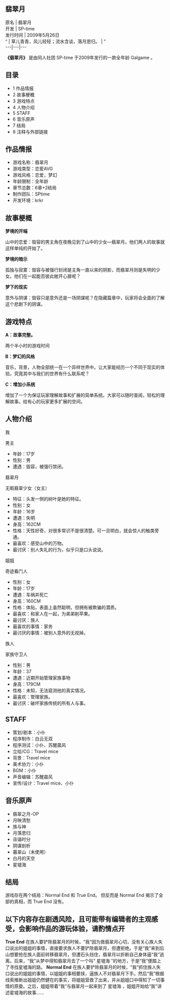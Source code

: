 翡翠月  
---  
原名  |  翡翠月   
开发  |  SP-time   
发行时间  |  2009年5月26日   
“  |  草儿青青，风儿轻轻；流水含谈，落月思归。  |  ”   
---|---|---  
  
**《翡翠月》** 是由同人社团  SP-time  于2009年发行的一款全年龄  Galgame  。

##  目录

  * 1  作品情报 
  * 2  故事梗概 
  * 3  游戏特点 
  * 4  人物介绍 
  * 5  STAFF 
  * 6  音乐原声 
  * 7  结局 
  * 8  注释与外部链接 

##  作品情报

  * 游戏名称：翡翠月 
  * 游戏类型：恋爱AVG 
  * 游戏风格：恋爱，梦幻 
  * 年龄限制：全年龄 
  * 章节总数：6章+2结局 
  * 制作团队：SPtime 
  * 开发环境：krkr 

##  故事梗概

**梦境的开端**

山中的恋爱：毁容的男主角在夜晚见到了山中的少女—翡翠月。他们两人的故事就这样单纯的开始了。

**梦境的暗示**

孤独与寂寞：毁容与被强行封闭是主角一直以来的阴影，而翡翠月则是失明的少女。他们在一起能否彼此敞开心扉呢？

**梦下的现实**

意外与阴谋：毁容只是意外还是一场阴谋呢？在隐藏篇章中，玩家将会全面的了解这个悲剧下的阴谋。

##  游戏特点

**A：故事完整。**

两个半小时的游戏时间

**B：梦幻的风格**

音乐，背景，人物全部统一在一个异样世界中。让大家能经历一个不同于现实的体验。究竟其中与我们的世界有什么联系呢？

**C：增加小系统**

增加了一个为保证玩家理解故事和扩展的简单系统。大家可以随时查阅，轻松的理解故事。给有心的玩家更多扩展的空间。

##  人物介绍

我

男主

  * 年龄：17岁 
  * 性别：男 
  * 遭遇：毁容，被强行禁闭。 

翡翠月

无暇翡翠少女（女主）

  * 特征：头发一侧的树叶是她的特征。 
  * 性别：女 
  * 年龄：16岁 
  * 遭遇：失明 
  * 身高：162CM 
  * 性格：天性好奇，对很多常识不是很清楚。可一旦明白，就会惊人的触类旁通。 
  * 最喜欢：感受山中的万物。 
  * 最讨厌：别人失礼的行为，似乎只是口头说说。 

姐姐

奇迹看门人

  * 性别：女 
  * 年龄：17岁 
  * 遭遇：车祸并死亡 
  * 身高：160CM 
  * 性格：体贴，表面上虽然聪明，但拥有被欺骗的潜质。 
  * 最喜欢：和家人在一起，为弟弟削苹果。 
  * 最讨厌：族人 
  * 最喜欢的事情：家务 
  * 最讨厌的事情：被别人意外的无视掉。 

族人

家族守卫人

  * 性别：男 
  * 年龄：37 
  * 遭遇：近期开始管理家族事物 
  * 身高：179CM 
  * 性格：未知，无法窥测他的真实情况。 
  * 最喜欢：管理家族。 
  * 最讨厌：破坏家族传统的所有人与事。 

##  STAFF

  * 策划/剧本：小仆 
  * 程序制作：白云无双 
  * 程序测试：小仆、苏醒晨风 
  * 立绘/CG：Travel mice 
  * 背景：Travel mice 
  * 美术协力：小仆 
  * BGM：小仆 
  * 声音编辑：苏醒晨风 
  * 宣传/设计：Travel mice、小仆 

##  音乐原声

  * 翡翠之月-OP 
  * 月映清愁 
  * 族与神 
  * 月落思归 
  * 诙谐时分 
  * 阴谋剖析 
  * 暮翠山（未使用） 
  * 白月的天空 
  * 星墟海 

##  结局

游戏存在两个结局：Normal End 和 True End。  但反而是 Normal End 揭示了全部的真相，而 True End 没有。

以下内容存在剧透风险，且可能带有编辑者的主观感受，会影响作品的游玩体验，请酌情点开  
---  
**True End**
在族人要铲除翡翠月的时候，“我”因为救翡翠月心切，没有关心族人失口说出的姐姐的事情，直接要求族人不要铲除翡翠月，但遭拒绝。于是“我”来到后山想要抢在族人面前转移翡翠月，但遭石头挡住，翡翠月以折断自己身体逼“我”逃离。后来，“我”从梦中得知翡翠月去了一个叫“
星墟海  ”的地方，于是“我”便踏上了寻找星墟海的路。  **Normal End**
在族人要铲除翡翠月的时候，“我”抓住族人失口说出的姐姐的事情，以姐姐的事相要挟，逼族人不对翡翠月下手。然后“我”根据线索推断出姐姐仍然健在的事实，将姐姐营救了出来，并从姐姐口中得知了一切事情的原委。之后，姐姐带着“我”与翡翠月一起来到了
星墟海  ，姐姐开始给“我”讲述星墟海的故事……  
  
  